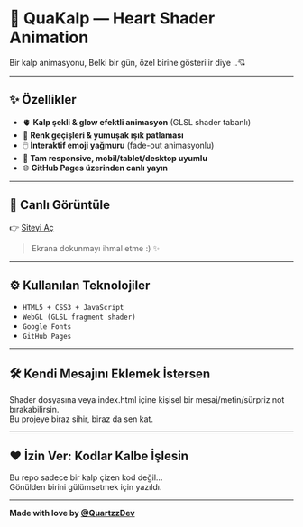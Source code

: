 # 💓 QuaKalp — Heart Shader Animation

Bir kalp animasyonu,
Belki bir gün, özel birine gösterilir diye ..💘

---

## ✨ Özellikler

- 🫀 **Kalp şekli & glow efektli animasyon** (GLSL shader tabanlı)
- 🎨 **Renk geçişleri & yumuşak ışık patlaması**
- 🖱️ **İnteraktif emoji yağmuru** (fade-out animasyonlu)
- 📱 **Tam responsive, mobil/tablet/desktop uyumlu**
- 🌐 **GitHub Pages üzerinden canlı yayın**

---

## 🔗 Canlı Görüntüle

👉 [Siteyi Aç](https://quartzzdev.github.io)

> Ekrana dokunmayı ihmal etme :) ✨

---

## ⚙️ Kullanılan Teknolojiler

- `HTML5 + CSS3 + JavaScript`
- `WebGL (GLSL fragment shader)`
- `Google Fonts`
- `GitHub Pages`

---

## 🛠️ Kendi Mesajını Eklemek İstersen

Shader dosyasına veya index.html içine kişisel bir mesaj/metin/sürpriz not bırakabilirsin.  
Bu projeye biraz sihir, biraz da sen kat.

---

## ❤️ İzin Ver: Kodlar Kalbe İşlesin

Bu repo sadece bir kalp çizen kod değil…  
Gönülden birini gülümsetmek için yazıldı.

---
**Made with love by [@QuartzzDev](https://www.instagram.com/ozcnegehan/)**
